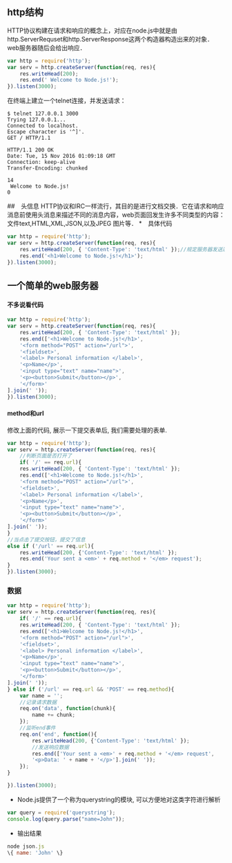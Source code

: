 ## http结构
HTTP协议构建在请求和响应的概念上，对应在node.js中就是由http.ServerRequset和http.ServerResponse这两个构造器构造出来的对象．web服务器随后会给出响应．
```js 
var http = require('http');
var serv = http.createServer(function(req, res){
    res.writeHead(200);
    res.end(' Welcome to Node.js!');
}).listen(3000);
```
在终端上建立一个telnet连接，并发送请求：
```
$ telnet 127.0.0.1 3000
Trying 127.0.0.1...
Connected to localhost.
Escape character is '^]'.
GET / HTTP/1.1

HTTP/1.1 200 OK
Date: Tue, 15 Nov 2016 01:09:18 GMT
Connection: keep-alive
Transfer-Encoding: chunked

14
 Welcome to Node.js!
0
```
##　头信息
HTTP协议和IRC一样流行，其目的是进行文档交换．它在请求和响应消息前使用头消息来描述不同的消息内容，web页面回发生许多不同类型的内容：文件text,HTML,XML,JSON,以及JPEG
图片等．
*　具体代码
```js
var http = require('http');
var serv = http.createServer(function(req, res){
    res.writeHead(200, { 'Content-Type': 'text/html' });//规定服务器发送过来的内容是什么类型
    res.end('<h1>Welcome to Node.js!</h1>');
}).listen(3000);
```
## 一个简单的web服务器
#### 不多说看代码
```js
var http = require('http');
var serv = http.createServer(function(req, res){
    res.writeHead(200, { 'Content-Type': 'text/html' });
    res.end(['<h1>Welcome to Node.js!</h1>',
    '<form method="POST" action="/url">',
    '<fieldset>',
    '<label> Personal information </label>',
    '<p>Name</p>',
    '<input type="text" name="name">',
    '<p><button>Submit</button></p>',
    '</form>'
].join(' '));
}).listen(3000);
```
#### method和url
修改上面的代码, 展示一下提交表单后, 我们需要处理的表单.
```js
var http = require('http');
var serv = http.createServer(function(req, res){
    //判断页面是否打开了
    if( '/' == req.url){
    res.writeHead(200, { 'Content-Type': 'text/html' });
    res.end(['<h1>Welcome to Node.js!</h1>',
    '<form method="POST" action="/url">',
    '<fieldset>',
    '<label> Personal information </label>',
    '<p>Name</p>',
    '<input type="text" name="name">',
    '<p><button>Submit</button></p>',
    '</form>'
].join(' '));
} 
//当点击了提交按钮，提交了信息
else if ('/url' == req.url){
    res.writeHead(200, {'Content-Type': 'text/html' });
    res.end('Your sent a <em>' + req.method + '</em> request');
}
}).listen(3000);
```
### 数据
```js
var http = require('http');
var serv = http.createServer(function(req, res){
    if( '/' == req.url){
    res.writeHead(200, { 'Content-Type': 'text/html' });
    res.end(['<h1>Welcome to Node.js!</h1>',
    '<form method="POST" action="/url">',
    '<fieldset>',
    '<label> Personal information </label>',
    '<p>Name</p>',
    '<input type="text" name="name">',
    '<p><button>Submit</button></p>',
    '</form>'
].join(' '));
} else if ('/url' == req.url && 'POST' == req.method){
    var name = '';
    //记录请求数据
    req.on('data', function(chunk){
        name += chunk;
    });
    //监听end事件
    req.on('end', function(){
        res.writeHead(200, {'Content-Type': 'text/html' });
        //发送响应数据
        res.end(['Your sent a <em>' + req.method + '</em> request',
        '<p>Data: ' + name + '</p>'].join(' '));
    });
}

}).listen(3000);
```
* Node.js提供了一个称为querystring的模块, 可以方便地对这类字符进行解析
```js
var query = require('querystring');
console.log(query.parse("name=John"));
```
* 输出结果
```js
node json.js
\{ name: 'John' \}
```
